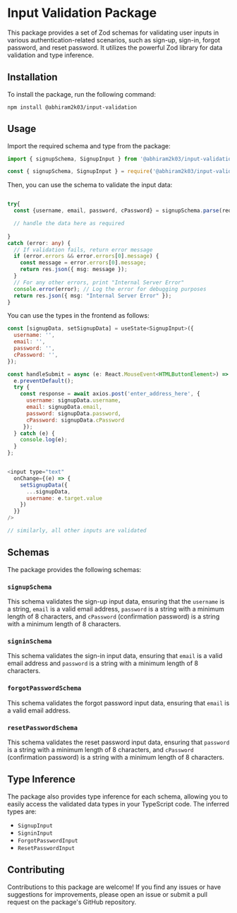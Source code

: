 # Input Validation Package

This package provides a set of Zod schemas for validating user inputs in various authentication-related scenarios, such as sign-up, sign-in, forgot password, and reset password. It utilizes the powerful Zod library for data validation and type inference.

## Installation

To install the package, run the following command:

```
npm install @abhiram2k03/input-validation
```

## Usage

Import the required schema and type from the package:

```typescript
import { signupSchema, SignupInput } from '@abhiram2k03/input-validation';
```

```javascript
const { signupSchema, SignupInput } = require('@abhiram2k03/input-validation');
```

Then, you can use the schema to validate the input data:

```typescript

try{
  const {username, email, password, cPassword} = signupSchema.parse(req.body);

  // handle the data here as required
  
}
catch (error: any) {
  // If validation fails, return error message
  if (error.errors && error.errors[0].message) {
    const message = error.errors[0].message;
    return res.json({ msg: message });
  }
  // For any other errors, print "Internal Server Error"
  console.error(error); // Log the error for debugging purposes
  return res.json({ msg: "Internal Server Error" });
}
```

You can use the types in the frontend as follows:

```javascript
const [signupData, setSignupData] = useState<SignupInput>({
  username: '',
  email: '',
  password: '',
  cPassword: '',
});

const handleSubmit = async (e: React.MouseEvent<HTMLButtonElement>) => {
  e.preventDefault();
  try {
    const response = await axios.post('enter_address_here', { 
      username: signupData.username,
      email: signupData.email,
      password: signupData.password,
      cPassword: signupData.cPassword
     });
  } catch (e) {
    console.log(e);
  }
};


<input type="text"  
  onChange={(e) => {
    setSignupData({
      ...signupData,
      username: e.target.value
    })
  }}
/>

// similarly, all other inputs are validated 

```

## Schemas

The package provides the following schemas:

### `signupSchema`

This schema validates the sign-up input data, ensuring that the `username` is a string, `email` is a valid email address, `password` is a string with a minimum length of 8 characters, and `cPassword` (confirmation password) is a string with a minimum length of 8 characters.

### `signinSchema`

This schema validates the sign-in input data, ensuring that `email` is a valid email address and `password` is a string with a minimum length of 8 characters.

### `forgotPasswordSchema`

This schema validates the forgot password input data, ensuring that `email` is a valid email address.

### `resetPasswordSchema`

This schema validates the reset password input data, ensuring that `password` is a string with a minimum length of 8 characters, and `cPassword` (confirmation password) is a string with a minimum length of 8 characters.

## Type Inference

The package also provides type inference for each schema, allowing you to easily access the validated data types in your TypeScript code. The inferred types are:

- `SignupInput`
- `SigninInput`
- `ForgotPasswordInput`
- `ResetPasswordInput`

## Contributing

Contributions to this package are welcome! If you find any issues or have suggestions for improvements, please open an issue or submit a pull request on the package's GitHub repository.

